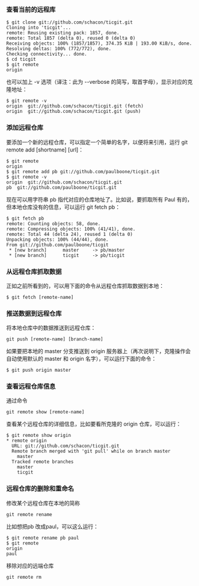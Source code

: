 ### 查看当前的远程库

```
$ git clone git://github.com/schacon/ticgit.git
Cloning into 'ticgit'...
remote: Reusing existing pack: 1857, done.
remote: Total 1857 (delta 0), reused 0 (delta 0)
Receiving objects: 100% (1857/1857), 374.35 KiB | 193.00 KiB/s, done.
Resolving deltas: 100% (772/772), done.
Checking connectivity... done.
$ cd ticgit
$ git remote
origin
```

也可以加上 -v 选项（译注：此为 --verbose 的简写，取首字母），显示对应的克隆地址：

```
$ git remote -v
origin  git://github.com/schacon/ticgit.git (fetch)
origin  git://github.com/schacon/ticgit.git (push)
```

### 添加远程仓库
要添加一个新的远程仓库，可以指定一个简单的名字，以便将来引用，运行 git remote add [shortname] [url]：

```
$ git remote
origin
$ git remote add pb git://github.com/paulboone/ticgit.git
$ git remote -v
origin  git://github.com/schacon/ticgit.git
pb  git://github.com/paulboone/ticgit.git
```
现在可以用字符串 pb 指代对应的仓库地址了。比如说，要抓取所有 Paul 有的，但本地仓库没有的信息，可以运行 git fetch pb：
```
$ git fetch pb
remote: Counting objects: 58, done.
remote: Compressing objects: 100% (41/41), done.
remote: Total 44 (delta 24), reused 1 (delta 0)
Unpacking objects: 100% (44/44), done.
From git://github.com/paulboone/ticgit
 * [new branch]      master     -> pb/master
 * [new branch]      ticgit     -> pb/ticgit
```

### 从远程仓库抓取数据
正如之前所看到的，可以用下面的命令从远程仓库抓取数据到本地：

```
$ git fetch [remote-name]
```
### 推送数据到远程仓库
将本地仓库中的数据推送到远程仓库： 
```
git push [remote-name] [branch-name]
```
如果要把本地的 master 分支推送到 origin 服务器上（再次说明下，克隆操作会自动使用默认的 master 和 origin 名字），可以运行下面的命令：


```
$ git push origin master
```
### 查看远程仓库信息
通过命令 
```
git remote show [remote-name]
```
 查看某个远程仓库的详细信息，比如要看所克隆的 origin 仓库，可以运行：

```
$ git remote show origin
* remote origin
  URL: git://github.com/schacon/ticgit.git
  Remote branch merged with 'git pull' while on branch master
    master
  Tracked remote branches
    master
    ticgit
```
### 远程仓库的删除和重命名

修改某个远程仓库在本地的简称
```
git remote rename
```
比如想把pb 改成paul，可以这么运行：

```
$ git remote rename pb paul
$ git remote
origin
paul
```
移除对应的远端仓库

```
git remote rm
```
